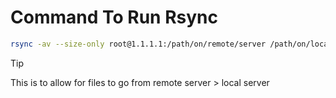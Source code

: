 # Command To Run Rsync

```bash
rsync -av --size-only root@1.1.1.1:/path/on/remote/server /path/on/local/server
```

>[!TIP]
>This is to allow for files to go from remote server > local server

